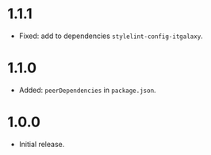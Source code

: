 # 1.1.1

- Fixed: add to dependencies `stylelint-config-itgalaxy`.

# 1.1.0

- Added: `peerDependencies` in `package.json`.

# 1.0.0

- Initial release.
